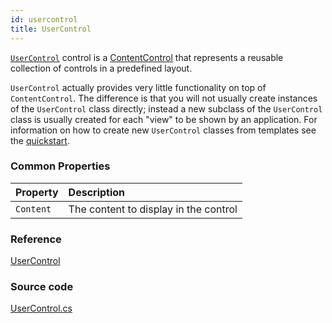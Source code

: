 ```yaml
---
id: usercontrol
title: UserControl
---
```


[`UserControl`](http://reference.avaloniaui.net/api/Avalonia.Controls/UserControl/) control is a [ContentControl](https://docs.avaloniaui.net/docs/controls/contentcontrol) that represents a reusable collection of controls in a predefined layout.

`UserControl` actually provides very little functionality on top of `ContentControl`. The difference is that you will not usually create instances of the `UserControl` class directly; instead a new subclass of the `UserControl` class is usually created for each "view" to be shown by an application. For information on how to create new `UserControl` classes from templates see the [quickstart](https://docs.avaloniaui.net/docs/getting-started/usercontrols).

### Common Properties

| Property | Description |
| :--- | :--- |
| `Content` | The content to display in the control |

### Reference

[UserControl](http://reference.avaloniaui.net/api/Avalonia.Controls/UserControl/)

### Source code

[UserControl.cs](https://github.com/AvaloniaUI/Avalonia/blob/master/src/Avalonia.Controls/UserControl.cs)
